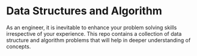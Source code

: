#  Data Structures and Algorithm

As an engineer, it is inevitable to enhance your problem solving skills irrespective of your experience. This repo contains a collection of data structure and algorithm problems that will help in deeper understanding of concepts.

